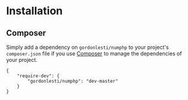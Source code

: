 # Installation

## Composer

Simply add a dependency on `gordonlesti/numphp` to your project's `composer.json` file if you use [Composer](http://getcomposer.org/) to manage the dependencies of your project.

    {
        "require-dev": {
            "gordonlesti/numphp": "dev-master"
        }
    }
